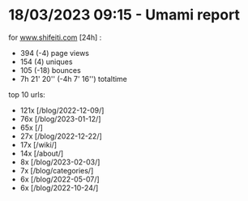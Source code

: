 # 18/03/2023 09:15 - Umami report
for www.shifeiti.com [24h] :

 - 394 (-4) page views
 - 154 (4) uniques
 - 105 (-18) bounces
 - 7h 21' 20'' (-4h 7' 16'') totaltime


top 10 urls:
 - 121x [/blog/2022-12-09/]
 - 76x [/blog/2023-01-12/]
 - 65x [/]
 - 27x [/blog/2022-12-22/]
 - 17x [/wiki/]
 - 14x [/about/]
 - 8x [/blog/2023-02-03/]
 - 7x [/blog/categories/]
 - 6x [/blog/2022-05-07/]
 - 6x [/blog/2022-10-24/]


